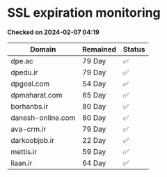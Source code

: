 # SSL expiration monitoring

**Checked on 2024-02-07 04:19**

| Domain | Remained | Status       |
|--------|----------|--------------|
| dpe.ac     | 79 Day   | ✅ |
| dpedu.ir     | 79 Day   | ✅ |
| dpgoal.com     | 54 Day   | ✅ |
| dpmaharat.com     | 65 Day   | ✅ |
| borhanbs.ir     | 80 Day   | ✅ |
| danesh-online.com     | 80 Day   | ✅ |
| ava-crm.ir     | 79 Day   | ✅ |
| darkoobjob.ir     | 22 Day   | ✅ |
| mettis.ir     | 59 Day   | ✅ |
| liaan.ir     | 64 Day   | ✅ |
